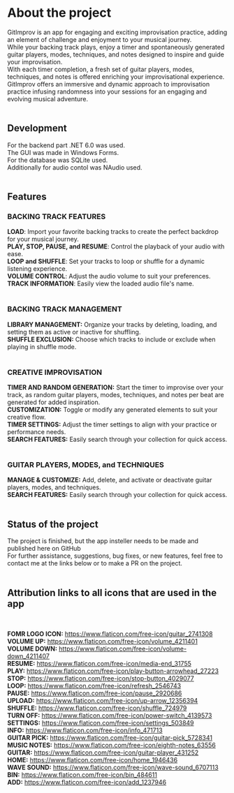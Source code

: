 <h1>About the project</h1>

GitImprov is an app for engaging and exciting improvisation practice, adding an element of challenge and enjoyment to your musical journey. <br>
While your backing track plays, enjoy a timer and spontaneously generated guitar players, modes, techniques, and notes designed to inspire and guide your improvisation. <br>
With each timer completion, a fresh set of guitar players, modes, techniques, and notes is offered enriching your improvisational experience. <br>
GitImprov offers an immersive and dynamic approach to improvisation practice infusing randomness into your sessions for an engaging and evolving musical adventure. <br>
<br>
<h2>Development</h2>
For the backend part .NET 6.0 was used. <br>
The GUI was made in Windows Forms. <br>
For the database was SQLite used. <br>
Additionally for audio contol was NAudio used. <br>
<br>
<h2>Features</h2>

<h3>BACKING TRACK FEATURES</h3>

**LOAD**: Import your favorite backing tracks to create the perfect backdrop for your musical journey. <br>
**PLAY, STOP, PAUSE, and RESUME**: Control the playback of your audio with ease. <br>
**LOOP and SHUFFLE**: Set your tracks to loop or shuffle for a dynamic listening experience. <br>
**VOLUME CONTROL**: Adjust the audio volume to suit your preferences. <br>
**TRACK INFORMATION**: Easily view the loaded audio file's name.<br>
<br>

<h3>BACKING TRACK MANAGEMENT</h3>

**LIBRARY MANAGEMENT:** Organize your tracks by deleting, loading, and setting them as active or inactive for shuffling.  <br>
**SHUFFLE EXCLUSION:** Choose which tracks to include or exclude when playing in shuffle mode.  <br>
<br>

<h3>CREATIVE IMPROVISATION</h3>

**TIMER AND RANDOM GENERATION:** Start the timer to improvise over your track, as random guitar players, modes, techniques, and notes per beat are generated for added inspiration.  <br>
**CUSTOMIZATION:** Toggle or modify any generated elements to suit your creative flow.  <br>
**TIMER SETTINGS:** Adjust the timer settings to align with your practice or performance needs.  <br>
**SEARCH FEATURES:** Easily search through your collection for quick access.  <br>
<br>

<h3>GUITAR PLAYERS, MODES, and TECHNIQUES </h3>

**MANAGE & CUSTOMIZE:** Add, delete, and activate or deactivate guitar players, modes, and techniques.  <br>
**SEARCH FEATURES:** Easily search through your collection for quick access.  <br>
<br>
<h2>Status of the project</h2>
The project is finished, but the app insteller needs to be made and published here on GitHub <br>
For further assistance, suggestions, bug fixes, or new features, feel free to contact me at the links below or to make a PR on the project.  <br>
<br>
<h2>Attribution links to all icons that are used in the app</h2>  <br>

**FOMR LOGO ICON:** https://www.flaticon.com/free-icon/guitar_2741308  <br>
**VOLUME UP:** https://www.flaticon.com/free-icon/volume_4211401  <br>
**VOLUME DOWN:** https://www.flaticon.com/free-icon/volume-down_4211407  <br>
**RESUME:** https://www.flaticon.com/free-icon/media-end_31755  <br>
**PLAY:** https://www.flaticon.com/free-icon/play-button-arrowhead_27223  <br>
**STOP:** https://www.flaticon.com/free-icon/stop-button_4029077  <br>
**LOOP:** https://www.flaticon.com/free-icon/refresh_2546743  <br>
**PAUSE:** https://www.flaticon.com/free-icon/pause_2920686  <br>
**UPLOAD:** https://www.flaticon.com/free-icon/up-arrow_12356394  <br>
**SHUFFLE:** https://www.flaticon.com/free-icon/shuffle_724979  <br>
**TURN OFF:** https://www.flaticon.com/free-icon/power-switch_4139573  <br>
**SETTINGS:** https://www.flaticon.com/free-icon/settings_503849  <br>
**INFO:** https://www.flaticon.com/free-icon/info_471713  <br>
**GUITAR PICK:** https://www.flaticon.com/free-icon/guitar-pick_5728341  <br>
**MUSIC NOTES:** https://www.flaticon.com/free-icon/eighth-notes_63556  <br>
**GUITAR:** https://www.flaticon.com/free-icon/guitar-player_431252  <br>
**HOME:** https://www.flaticon.com/free-icon/home_1946436  <br>
**WAVE SOUND:** https://www.flaticon.com/free-icon/wave-sound_6707113  <br>
**BIN:** https://www.flaticon.com/free-icon/bin_484611  <br>
**ADD:** https://www.flaticon.com/free-icon/add_1237946  <br>
